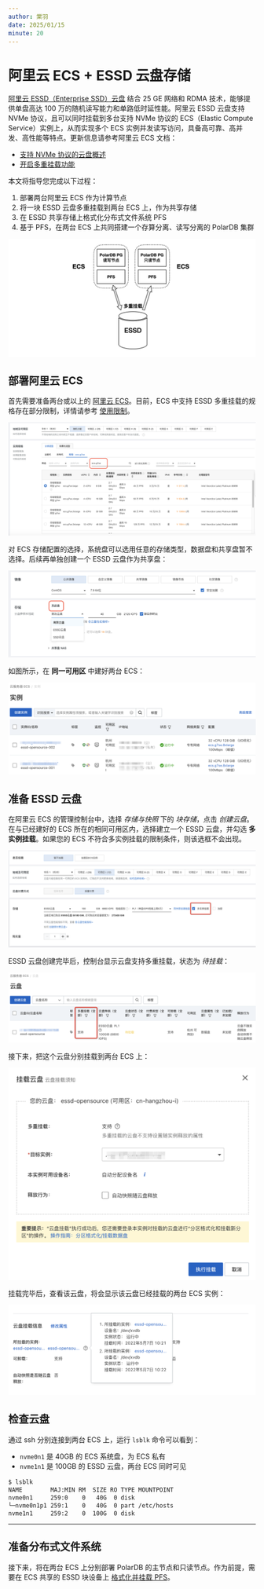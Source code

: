 ```yaml
---
author: 棠羽
date: 2025/01/15
minute: 20
---
```


# 阿里云 ECS + ESSD 云盘存储 <a href="https://developer.aliyun.com/live/249628"><Badge type="tip" text="视频" vertical="top" /></a>

<ArticleInfo :frontmatter=$frontmatter></ArticleInfo>

[阿里云 ESSD（Enterprise SSD）云盘](https://help.aliyun.com/document_detail/122389.html) 结合 25 GE 网络和 RDMA 技术，能够提供单盘高达 100 万的随机读写能力和单路低时延性能。阿里云 ESSD 云盘支持 NVMe 协议，且可以同时挂载到多台支持 NVMe 协议的 ECS（Elastic Compute Service）实例上，从而实现多个 ECS 实例并发读写访问，具备高可靠、高并发、高性能等特点。更新信息请参考阿里云 ECS 文档：

- [支持 NVMe 协议的云盘概述](https://help.aliyun.com/document_detail/256487.html)
- [开启多重挂载功能](https://help.aliyun.com/document_detail/262105.html)

本文将指导您完成以下过程：

1. 部署两台阿里云 ECS 作为计算节点
2. 将一块 ESSD 云盘多重挂载到两台 ECS 上，作为共享存储
3. 在 ESSD 共享存储上格式化分布式文件系统 PFS
4. 基于 PFS，在两台 ECS 上共同搭建一个存算分离、读写分离的 PolarDB 集群

![aliyun-ecs-procedure](../imgs/aliyun-ecs-procedure.png)

## 部署阿里云 ECS

首先需要准备两台或以上的 [阿里云 ECS](https://www.aliyun.com/product/ecs)。目前，ECS 中支持 ESSD 多重挂载的规格存在部分限制，详情请参考 [使用限制](https://help.aliyun.com/zh/ecs/user-guide/support-for-the-nvme-protocol-and-multi-attach-feature/)。

![aliyun-ecs-specs](../imgs/aliyun-ecs-specs.png)

对 ECS 存储配置的选择，系统盘可以选用任意的存储类型，数据盘和共享盘暂不选择。后续再单独创建一个 ESSD 云盘作为共享盘：

![aliyun-ecs-system-disk](../imgs/aliyun-ecs-system-disk.png)

如图所示，在 **同一可用区** 中建好两台 ECS：

![aliyun-ecs-instance](../imgs/aliyun-ecs-instance.png)

## 准备 ESSD 云盘

在阿里云 ECS 的管理控制台中，选择 _存储与快照_ 下的 _块存储_，点击 _创建云盘_。在与已经建好的 ECS 所在的相同可用区内，选择建立一个 ESSD 云盘，并勾选 **多实例挂载**。如果您的 ECS 不符合多实例挂载的限制条件，则该选框不会出现。

![aliyun-essd-specs](../imgs/aliyun-essd-specs.png)

ESSD 云盘创建完毕后，控制台显示云盘支持多重挂载，状态为 _待挂载_：

![aliyun-essd-ready-to-mount](../imgs/aliyun-essd-ready-to-mount.png)

接下来，把这个云盘分别挂载到两台 ECS 上：

![aliyun-essd-mounting](../imgs/aliyun-essd-mounting.png)

挂载完毕后，查看该云盘，将会显示该云盘已经挂载的两台 ECS 实例：

![aliyun-essd-mounted](../imgs/aliyun-essd-mounted.png)

## 检查云盘

通过 ssh 分别连接到两台 ECS 上，运行 `lsblk` 命令可以看到：

- `nvme0n1` 是 40GB 的 ECS 系统盘，为 ECS 私有
- `nvme1n1` 是 100GB 的 ESSD 云盘，两台 ECS 同时可见

```bash:no-line-numbers
$ lsblk
NAME        MAJ:MIN RM  SIZE RO TYPE MOUNTPOINT
nvme0n1     259:0    0   40G  0 disk
└─nvme0n1p1 259:1    0   40G  0 part /etc/hosts
nvme1n1     259:2    0  100G  0 disk
```

---

## 准备分布式文件系统

接下来，将在两台 ECS 上分别部署 PolarDB 的主节点和只读节点。作为前提，需要在 ECS 共享的 ESSD 块设备上 [格式化并挂载 PFS](./fs-pfs.md)。

